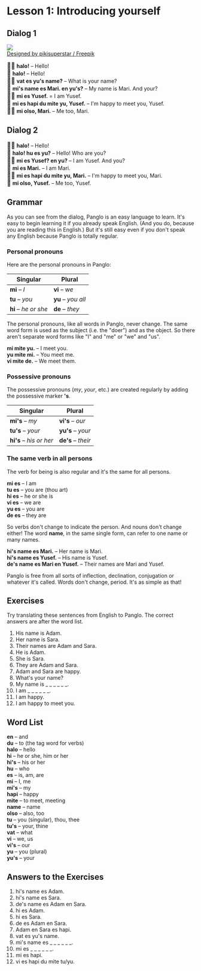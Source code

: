 
# Lesson 1: Introducing yourself

## Dialog 1

![](http://www.kupsala.net/panglo/grafe/Freepik_halo.png)  
[Designed by pikisuperstar / Freepik](http://www.freepik.com)

<big>👨🏾</big>
**halo!**
– Hello!  
<big>👩</big>
**halo!**
– Hello!  
<big>👨🏾</big>
**vat es yu's name?**
– What is your name?  
<big>👩</big>
**mi's name es Mari. en yu's?**
– My name is Mari. And your?  
<big>👨🏾</big>
**mi es Yusef.**
= I am Yusef.  
<big>👩</big>
**mi es hapi du mite yu, Yusef.**
– I'm happy to meet you, Yusef.  
<big>👨🏾</big>
**mi olso, Mari.**
– Me too, Mari.


## Dialog 2

<big>👨🏾</big>
**halo!**
– Hello!  
<big>👩</big>
**halo! hu es yu?**
– Hello! Who are you?  
<big>👨🏾</big>
**mi es Yusef? en yu?**
– I am Yusef. And you?  
<big>👩</big>
**mi es Mari.**
– I am Mari.  
<big>👨🏾</big>
**mi es hapi du mite yu, Mari.**
– I'm happy to meet you, Mari.  
<big>👩</big>
**mi olso, Yusef.**
– Me too, Yusef.


## Grammar

As you can see from the dialog, Panglo is an easy language to learn.
It's easy to begin learning it if you already speak English.
(And you do, because you are reading this in English.)
But it's still easy even if you don't speak any English
because Panglo is totally regular.

### Personal pronouns

Here are the personal pronouns in Panglo:

| Singular                   | Plural                     |
|----------------------------|----------------------------|
| **mi** – _I_               | **vi** – _we_              |
| **tu** – _you_             | **yu** – _you all_         |
| **hi** – _he or she_       | **de** – _they_            |

The personal pronouns, like all words in Panglo, never change.
The same word form is used as the subject (i.e. the "doer") and as the object.
So there aren't separate word forms like "I" and "me" or "we" and "us".

**mi mite yu.**
– I meet you.  
**yu mite mi.**
– You meet me.  
**vi mite de.**
– We meet them.

### Possessive pronouns

The possessive pronouns (_my_, _your_, etc.) are created regularly by adding the possessive marker **'s**.

| Singular                   | Plural                     |
|----------------------------|----------------------------|
| **mi's** – _my_            | **vi's** – _our_           |
| **tu's** – _your_          | **yu's** – _your_          |
| **hi's** – _his or her_    | **de's** – _their_         |

### The same verb in all persons

The verb for being is also regular and it's the same for all persons.

**mi es**
– I am  
**tu es**
– you are (thou art)  
**hi es**
– he or she is  
**vi es**
– we are  
**yu es**
– you are  
**de es**
– they are

So verbs don't change to indicate the person.
And nouns don't change either!
The word **name**, in the same single form, can refer to one name or many names.

**hi's name es Mari.**
– Her name is Mari.  
**hi's name es Yusef.**
– His name is Yusef.  
**de's name es Mari en Yusef.**
– Their names are Mari and Yusef.

Panglo is free from all sorts of inflection, declination, conjugation or whatever it's called.
Words don't change, period.
It's as simple as that!


## Exercises

Try translating these sentences from English to Panglo.
The correct answers are after the word list.

1. His name is Adam.
2. Her name is Sara.
3. Their names are Adam and Sara.
4. He is Adam.
5. She is Sara.
6. They are Adam and Sara.
7. Adam and Sara are happy.
8. What's your name?
9. My name is _ _ _ _ _ _.
10. I am _ _ _ _ _ _.
11. I am happy.
12. I am happy to meet you.


## Word List

**en**
– and  
**du**
– to (the tag word for verbs)  
**halo**
– hello  
**hi**
– he or she, him or her  
**hi's**
– his or her  
**hu**
– who  
**es**
– is, am, are  
**mi**
– I, me  
**mi's**
– my  
**hapi**
– happy  
**mite**
– to meet, meeting  
**name**
– name  
**olso**
– also, too  
**tu**
– you (singular), thou, thee  
**tu's**
– your, thine  
**vat**
– what  
**vi**
– we, us  
**vi's**
– our  
**yu**
– you (plural)  
**yu's**
– your  

## Answers to the Exercises

1. hi's name es Adam.
2. hi's name es Sara.
3. de's name es Adam en Sara.
4. hi es Adam.
5. hi es Sara.
6. de es Adam en Sara.
7. Adam en Sara es hapi.
8. vat es yu's name.
9. mi's name es _ _ _ _ _ _.
10. mi es _ _ _ _ _ _.
11. mi es hapi.
12. vi es hapi du mite tu/yu.

